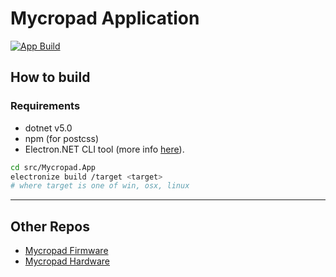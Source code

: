# Mycropad Application

[![App Build](https://github.com/meronz/mycropad-app/actions/workflows/app-build.yaml/badge.svg)](https://github.com/meronz/mycropad-app/actions/workflows/app-build.yaml)

## How to build
### Requirements
- dotnet v5.0
- npm (for postcss)
- Electron.NET CLI tool (more info [here](https://github.com/ElectronNET/Electron.NET)).

```sh
cd src/Mycropad.App
electronize build /target <target>
# where target is one of win, osx, linux
```

---
## Other Repos
- [Mycropad Firmware](https://github.com/meronz/mycropad-fw)
- [Mycropad Hardware](https://github.com/meronz/mycropad-hw)
